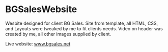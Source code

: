 # BGSalesWebsite
Wesbite designed for client BG Sales.  Site from template, all HTML, CSS, and Layouts were tweaked by me to fit clients needs.  Video on header was created by me, all other images supplied by client.

Live website:  www.bgsales.net
